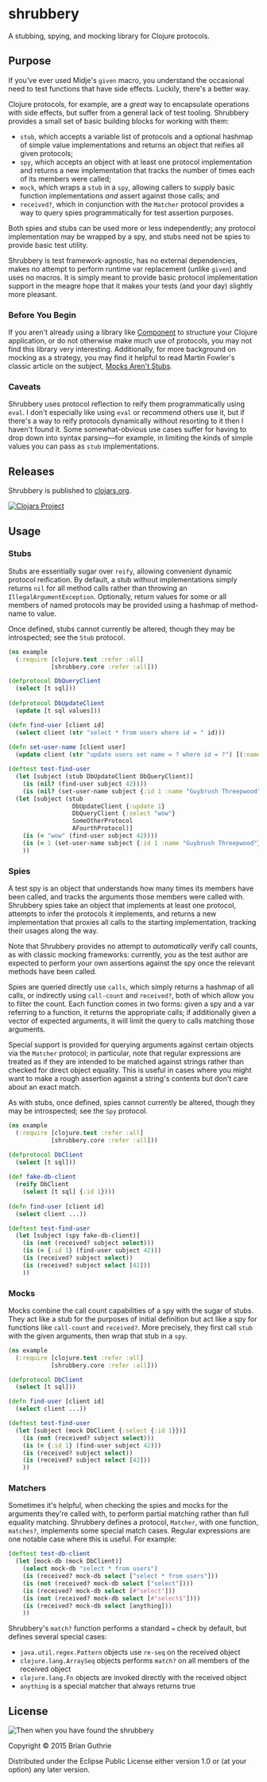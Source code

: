 # shrubbery

A stubbing, spying, and mocking library for Clojure protocols.

## Purpose

If you've ever used Midje's `given` macro, you understand the occasional need to test functions that have side effects. 
Luckily, there's a better way.

Clojure protocols, for example, are a _great_ way to encapsulate operations with side effects, but suffer from a general
lack of test tooling. Shrubbery provides a small set of basic building blocks for working with them:

 * `stub`, which accepts a variable list of protocols and a optional hashmap of simple value implementations and
   returns an object that reifies all given protocols;
 * `spy`, which accepts an object with at least one protocol implementation and returns a new implementation that 
    tracks the number of times each of its members were called;
 * `mock`, which wraps a `stub` in a `spy`, allowing callers to supply basic function implementations _and_ assert
    against those calls; and
 * `received?`, which in conjunction with the `Matcher` protocol provides a way to query spies programmatically for
   test assertion purposes.
 
Both spies and stubs can be used more or less independently; any protocol implementation may be wrapped by a spy, and 
stubs need not be spies to provide basic test utility.

Shrubbery is test framework-agnostic, has no external dependencies, makes no attempt to perform runtime var replacement
(unlike `given`) and uses no macros. It is simply meant to provide basic protocol implementation support in the meagre 
hope that it makes your tests (and your day) slightly more pleasant.

### Before You Begin

If you aren't already using a library like [Component](https://github.com/stuartsierra/component) to structure your 
Clojure application, or do not otherwise make much use of protocols, you may not find this library very interesting. 
Additionally, for more background on mocking as a strategy, you may find it helpful to read Martin Fowler's classic article on
the subject, [Mocks Aren't Stubs](http://martinfowler.com/articles/mocksArentStubs.html).

### Caveats

Shrubbery uses protocol reflection to reify them programmatically using `eval`. I don't especially like using `eval` or 
recommend others use it, but if there's a way to reify protocols dynamically without resorting to it then I haven't 
found it. Some somewhat-obvious use cases suffer for having to drop down into syntax parsing––for example,
in limiting the kinds of simple values you can pass as `stub` implementations.

## Releases

Shrubbery is published to [clojars.org](https://clojars.org/com.gearswithingears/shrubbery).

[![Clojars Project](http://clojars.org/com.gearswithingears/shrubbery/latest-version.svg)](http://clojars.org/com.gearswithingears/shrubbery)

## Usage

### Stubs

Stubs are essentially sugar over `reify`, allowing convenient dynamic protocol reification. By default,
a stub without implementations simply returns `nil` for all method calls rather than throwing an
`IllegalArgumentException`. Optionally, return values for some or all members of named protocols may be provided using a 
hashmap of method-name to value.

Once defined, stubs cannot currently be altered, though they may be introspected; see the `Stub` protocol.

```clojure
(ns example
  (:require [clojure.test :refer :all]
            [shrubbery.core :refer :all]))

(defprotocol DbQueryClient
  (select [t sql]))
  
(defprotocol DbUpdateClient
  (update [t sql values]))

(defn find-user [client id]
  (select client (str "select * from users where id = " id)))
  
(defn set-user-name [client user]
  (update client (str "update users set name = ? where id = ?") [(:name user) (:id user)]))

(deftest test-find-user
  (let [subject (stub DbUpdateClient DbQueryClient)]
    (is (nil? (find-user subject 42))))
    (is (nil? (set-user-name subject {:id 1 :name "Guybrush Threepwood"})))
  (let [subject (stub 
                  DbUpdateClient {:update 1} 
                  DbQueryClient {:select "wow"}
                  SomeOtherProtocol
                  AFourthProtocol)]
    (is (= "wow" (find-user subject 42))))
    (is (= 1 (set-user-name subject {:id 1 :name "Guybrush Threepwood"})))
    ))
```

### Spies

A test spy is an object that understands how many times its members have been called, and tracks the arguments those
members were called with. Shrubbery spies take an object that implements at least one protocol, attempts to infer the
protocols it implements, and returns a new implementation that proxies all calls to the starting implementation, tracking
their usages along the way. 

Note that Shrubbery provides no attempt to _automatically_ verify call counts, as with classic mocking frameworks: 
currently, you as the test author are expected to perform your own assertions against the spy once the relevant methods
have been called.

Spies are queried directly use `calls`, which simply returns a hashmap of all calls, or indirectly using `call-count` 
and `received?`, both of which allow you to filter the count. Each function comes in two forms: given a
spy and a var referring to a function, it returns the appropriate calls; if additionally given a vector of expected 
arguments, it will limit the query to calls matching those arguments.

Special support is provided for querying arguments against certain objects via the `Matcher` protocol; in particular, 
note that regular expressions are treated as if they are intended to be matched against strings rather than checked 
for direct object equality. This is useful in cases where you might want to make a rough assertion against a string's
contents but don't care about an exact match.

As with stubs, once defined, spies cannot currently be altered, though they may be introspected; see the `Spy` protocol.
 
```clojure
(ns example
  (:require [clojure.test :refer :all]
            [shrubbery.core :refer :all]))

(defprotocol DbClient
  (select [t sql]))
  
(def fake-db-client
  (reify DbClient
    (select [t sql] {:id 1})))
    
(defn find-user [client id]
  (select client ...))

(deftest test-find-user
  (let [subject (spy fake-db-client)]
    (is (not (received? subject select)))
    (is (= {:id 1} (find-user subject 42)))
    (is (received? subject select))
    (is (received? subject select [42]))
    ))
```

### Mocks

Mocks combine the call count capabilities of a spy with the sugar of stubs. They act like a stub for the purposes of
initial definition but act like a spy for functions like `call-count` and `received?`. More precisely, they first
call `stub` with the given arguments, then wrap that stub in a `spy`.

```clojure
(ns example
  (:require [clojure.test :refer :all]
            [shrubbery.core :refer :all]))

(defprotocol DbClient
  (select [t sql]))

(defn find-user [client id]
  (select client ...))

(deftest test-find-user
  (let [subject (mock DbClient {:select {:id 1}})]
    (is (not (received? subject select)))
    (is (= {:id 1} (find-user subject 42)))
    (is (received? subject select))
    (is (received? subject select [42]))
    ))
```

### Matchers

Sometimes it's helpful, when checking the spies and mocks for the arguments they're called with, to perform partial
matching rather than full equality matching. Shrubbery defines a protocol, `Matcher`, with one function, `matches?`,
implements some special match cases. Regular expressions are one notable case where this is useful. For example:

```clojure
(deftest test-db-client
  (let [mock-db (mock DbClient)]
    (select mock-db "select * from users")
    (is (received? mock-db select ["select * from users"]))
    (is (not (received? mock-db select ["select"])))
    (is (received? mock-db select [#"select"]))
    (is (not (received? mock-db select [#"select$"])))
    (is (received? mock-db select [anything]))
    ))
```

Shrubbery's `match?` function performs a standard `=` check by default, but defines several special cases:

 * `java.util.regex.Pattern` objects use `re-seq` on the received object
 * `clojure.lang.ArraySeq` objects performs `match?` on all members of the received object
 * `clojure.lang.Fn` objects are invoked directly with the received object
 * `anything` is a special matcher that always returns true
 
## License

![Then when you have found the shrubbery](https://31.media.tumblr.com/e72f365e1656130bbaebd2a2431c958b/tumblr_nia9ciTmpj1u0k6deo4_250.gif)

Copyright © 2015 Brian Guthrie

Distributed under the Eclipse Public License either version 1.0 or (at
your option) any later version.
